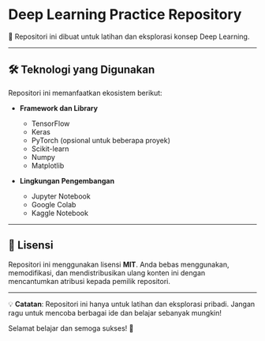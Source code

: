 # Deep Learning Practice Repository

🌟 Repositori ini dibuat untuk latihan dan eksplorasi konsep Deep Learning.

---

## 🛠️ Teknologi yang Digunakan
Repositori ini memanfaatkan ekosistem berikut:

- **Framework dan Library**
  - TensorFlow
  - Keras
  - PyTorch (opsional untuk beberapa proyek)
  - Scikit-learn
  - Numpy
  - Matplotlib

- **Lingkungan Pengembangan**
  - Jupyter Notebook
  - Google Colab
  - Kaggle Notebook

---

## 🧾 Lisensi
Repositori ini menggunakan lisensi **MIT**. Anda bebas menggunakan, memodifikasi, dan mendistribusikan ulang konten ini dengan mencantumkan atribusi kepada pemilik repositori.

---

💡 **Catatan**: Repositori ini hanya untuk latihan dan eksplorasi pribadi. Jangan ragu untuk mencoba berbagai ide dan belajar sebanyak mungkin!

Selamat belajar dan semoga sukses! 🚀
